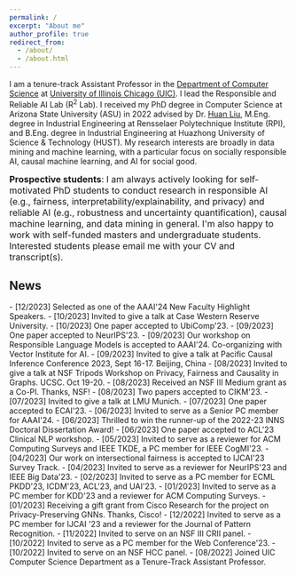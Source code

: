 ```yaml
---
permalink: /
excerpt: "About me"
author_profile: true
redirect_from: 
  - /about/
  - /about.html
---
```


I am a tenure-track Assistant Professor in the [Department of Computer Science](https://cs.uic.edu/) at [University of Illinois Chicago (UIC)](https://www.uic.edu/). I lead the Responsible and Reliable AI Lab (R<sup>2</sup> Lab). I received my PhD degree in Computer Science at Arizona State University (ASU) in 2022 advised by Dr. [Huan Liu](https://scholar.google.com/citations?user=Dzf46C8AAAAJ&hl=en), M.Eng. degree in Industrial Engineering at Rensselaer Polytechnique Institute (RPI), and B.Eng. degree in Industrial Engineering at Huazhong University of Science & Technology (HUST). My research interests are broadly in data mining and machine learning, with a particular focus on socially responsible AI, causal machine learning, and AI for social good.

<font size="3"> **Prospective students**: I am always actively looking for self-motivated PhD students to conduct research in responsible AI (e.g., fairness, interpretability/explainability, and privacy) and reliable AI (e.g., robustness and uncertainty quantification), causal machine learning, and data mining in general. I'm also happy to work with self-funded masters and undergraduate students. Interested students please email me with your CV and transcript(s). </font>

<h2>News</h2>
- [12/2023] Selected as one of the AAAI'24 New Faculty Highlight Speakers. 
- [10/2023] Invited to give a talk at Case Western Reserve University. 
- [10/2023] One paper accepted to UbiComp'23. 
- [09/2023] One paper accepted to NeurIPS'23.  
- [09/2023] Our workshop on Responsible Language Models is accepted to AAAI'24. Co-organizing with Vector Institute for AI. 
- [09/2023] Invited to give a talk at Pacific Causal Inference Conference 2023, Sept 16-17. Beijing, China
- [08/2023] Invited to give a talk at NSF Tripods Workshop on Privacy, Fairness and Causality in Graphs. UCSC. Oct 19-20.
- [08/2023] Received an NSF III Medium grant as a Co-PI. Thanks, NSF!
- [08/2023] Two papers accepted to CIKM'23.
- [07/2023] Invited to give a talk at LMU Munich.  
- [07/2023] One paper accepted to ECAI'23. 
- [06/2023] Invited to serve as a Senior PC member for AAAI'24. 
- [06/2023] Thrilled to win the runner-up of the 2022-23 INNS Doctoral Dissertation Award! 
- [06/2023] One paper accepted to ACL'23 Clinical NLP workshop. 
- [05/2023] Invited to serve as a reviewer for ACM Computing Surveys and IEEE TKDE, a PC member for IEEE CogMI'23.
- [04/2023] Our work on intersectional fairness is accepted to IJCAI'23 Survey Track. 
- [04/2023] Invited to serve as a reviewer for NeurIPS'23 and IEEE Big Data'23.
- [02/2023] Invited to serve as a PC member for ECML PKDD'23, ICDM'23, ACL'23, and UAI'23.
- [01/2023] Invited to serve as a PC member for KDD'23 and a reviewer for ACM Computing Surveys.
- [01/2023] Receiving a gift grant from Cisco Research for the project on Privacy-Preserving GNNs. Thanks, Cisco!
- [12/2022] Invited to serve as a PC member for IJCAI '23 and a reviewer for the Journal of Pattern Recognition.
- [11/2022] Invited to serve on an NSF III CRII panel.
- [10/2022] Invited to serve as a PC member for the Web Conference'23.
- [10/2022] Invited to serve on an NSF HCC panel.
- [08/2022] Joined UIC Computer Science Department as a Tenure-Track Assistant Professor.
